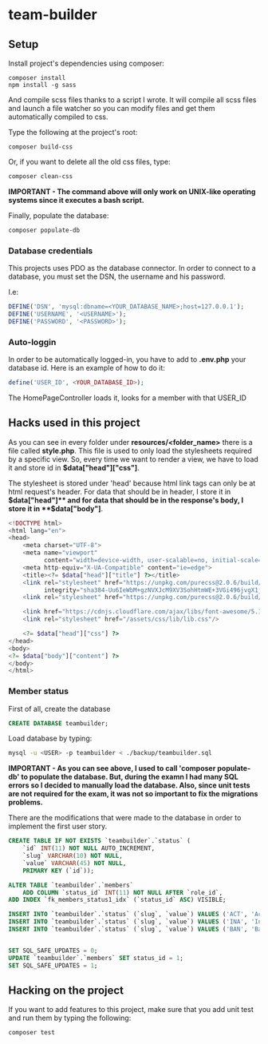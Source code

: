 # team-builder
## Setup

Install project's dependencies using composer:
```shell
composer install
npm install -g sass
```

And compile scss files thanks to a script I wrote. It will compile all scss files and launch a file
watcher so you can modify files and get them automatically compiled to css.

Type the following at the project's root:
```shell
composer build-css
```

Or, if you want to delete all the old css files, type:
```sh
composer clean-css
```

**IMPORTANT - The command above will only work on UNIX-like operating systems since it executes a bash script.**

Finally, populate the database:
```sh
composer populate-db
```

### Database credentials
This projects uses PDO as the database connector. In order to connect to a database, you must
set the DSN, the username and his password.

I.e:

```php
DEFINE('DSN', 'mysql:dbname=<YOUR_DATABASE_NAME>;host=127.0.0.1');
DEFINE('USERNAME', '<USERNAME>');
DEFINE('PASSWORD', '<PASSWORD>');
```

### Auto-loggin

In order to be automatically logged-in, you have to add to **.env.php** your database id. Here is an example of how to do it:
```php
define('USER_ID', <YOUR_DATABASE_ID>);
```

The HomePageController loads it, looks for a member with that USER_ID

## Hacks used in this project
As you can see in every folder under **resources/<folder_name>** there is a file called **style.php**.
This file is used to only load the stylesheets required by a specific view. So, every time we want to
render a view, we have to load it and store id in **$data["head"]["css"]**.

The stylesheet is stored under 'head' because html link tags can only be at html request's header.
For data that should be in header, I store it in **$data["head"]** and for data that should be in the
response's body, I store it in **$data["body"]**.
```php
<!DOCTYPE html>
<html lang="en">
<head>
    <meta charset="UTF-8">
    <meta name="viewport"
          content="width=device-width, user-scalable=no, initial-scale=1.0, maximum-scale=1.0, minimum-scale=1.0">
    <meta http-equiv="X-UA-Compatible" content="ie=edge">
    <title><?= $data["head"]["title"] ?></title>
    <link rel="stylesheet" href="https://unpkg.com/purecss@2.0.6/build/pure-min.css"
          integrity="sha384-Uu6IeWbM+gzNVXJcM9XV3SohHtmWE+3VGi496jvgX1jyvDTXfdK+rfZc8C1Aehk5" crossorigin="anonymous">
    <link rel="stylesheet" href="https://unpkg.com/purecss@2.0.6/build/grids-responsive-min.css">

    <link href="https://cdnjs.cloudflare.com/ajax/libs/font-awesome/5.15.1/css/all.min.css" rel="stylesheet"/>
    <link rel="stylesheet" href="/assets/css/lib/lib.css"/>

    <?= $data["head"]["css"] ?>
</head>
<body>
<?= $data["body"]["content"] ?>
</body>
</html>
```

### Member status
First of all, create the database
```sql
CREATE DATABASE teambuilder;
```

Load database by typing: 
```sh
mysql -u <USER> -p teambuilder < ./backup/teambuilder.sql
```

**IMPORTANT - As you can see above, I used to call 'composer populate-db' to populate the database. But, during the examn I had many SQL errors
so I decided to manually load the database.
Also, since unit tests are not required for the exam, it was not so important to fix the migrations problems.**


There are the modifications that were made to the database in order to
implement the first user story.
```sql
CREATE TABLE IF NOT EXISTS `teambuilder`.`status` (
    `id` INT(11) NOT NULL AUTO_INCREMENT,
    `slug` VARCHAR(10) NOT NULL,
    `value` VARCHAR(45) NOT NULL,
    PRIMARY KEY (`id`));

ALTER TABLE `teambuilder`.`members`
    ADD COLUMN `status_id` INT(11) NOT NULL AFTER `role_id`,
ADD INDEX `fk_members_status1_idx` (`status_id` ASC) VISIBLE;

INSERT INTO `teambuilder`.`status` (`slug`, `value`) VALUES ('ACT', 'Active');
INSERT INTO `teambuilder`.`status` (`slug`, `value`) VALUES ('INA', 'Inactive');
INSERT INTO `teambuilder`.`status` (`slug`, `value`) VALUES ('BAN', 'Banned');


SET SQL_SAFE_UPDATES = 0;
UPDATE `teambuilder`.`members` SET status_id = 1;
SET SQL_SAFE_UPDATES = 1;

```

## Hacking on the project
If you want to add features to this project, make sure that you add unit test
and run them by typing the following:
```sh
composer test
```